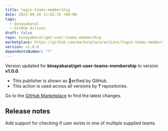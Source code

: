 ```yaml
---
title: login-teams-membership
date: 2023-09-28 11:02:25 +00:00
tags:
  - binayabaral
  - GitHub Actions
draft: false
repo: binayabaral/get-user-teams-membership
marketplace: https://github.com/marketplace/actions/login-teams-membership
version: v1.0.0
dependentsNumber: "?"
---
```



Version updated for **binayabaral/get-user-teams-membership** to version **v1.0.0**.
- This publisher is shown as erified by GitHub.
- This action is used across all versions by **?** repositories.

Go to the [GitHub Marketplace](https://github.com/marketplace/actions/login-teams-membership) to find the latest changes.

## Release notes

Add support for checking if user exists in one of multiple supplied teams
